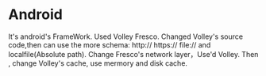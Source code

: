 # Android
It's android's FrameWork.
Used Volley Fresco.
Changed Volley's source code,then can use the more schema: http://   https://   file:// and localfile(Absolute path).
Change Fresco's network layer，Use'd Volley.
Then , change Volley's cache, use mermory and disk cache.
